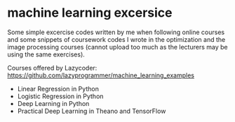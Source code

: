 # machine learning excersice
Some simple excercise codes written by me when following online courses and some snippets of coursework codes I wrote in the optimization and the image processing courses (cannot upload too much as the lecturers may be using the same exercises).

Courses offered by Lazycoder: https://github.com/lazyprogrammer/machine_learning_examples
- Linear Regression in Python
- Logistic Regression in Python
- Deep Learning in Python
- Practical Deep Learning in Theano and TensorFlow
